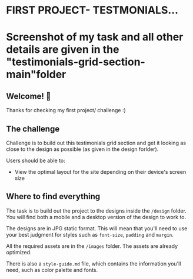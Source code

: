 # FIRST PROJECT- TESTMONIALS...
# Screenshot of my task and all other details are given in the "testimonials-grid-section-main"folder


## Welcome! 👋

Thanks for checking my first project/ challenge :)

## The challenge

Challenge is to build out this testimonials grid section and get it looking as close to the design as possible (as given in the design forlder).

Users should be able to:

- View the optimal layout for the site depending on their device's screen size

## Where to find everything

The task is to build out the project to the designs inside the `/design` folder. You will find both a mobile and a desktop version of the design to work to.

The designs are in JPG static format. This will mean that you'll need to use your best judgment for styles such as `font-size`, `padding` and `margin`.

All the required assets are in the `/images` folder. The assets are already optimized.

There is also a `style-guide.md` file, which contains the information you'll need, such as color palette and fonts.
